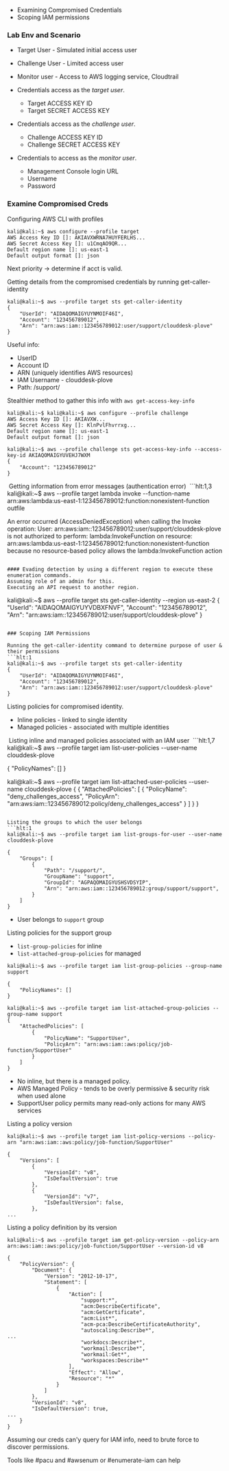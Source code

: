 - Examining Compromised Credentials
- Scoping IAM permissions

### Lab Env and Scenario
- Target User - Simulated initial access user
- Challenge User - Limited access user 
- Monitor user - Access to AWS logging service, Cloudtrail

- Credentials access as the _target user_.
    - Target ACCESS KEY ID
    - Target SECRET ACCESS KEY
- Credentials access as the _challenge user_.
    - Challenge ACCESS KEY ID
    - Challenge SECRET ACCESS KEY
- Credentials to access as the _monitor user_.
    - Management Console login URL
    - Username
    - Password

### Examine Compromised Creds

Configuring AWS CLI with profiles
```
kali@kali:~$ aws configure --profile target
AWS Access Key ID []: AKIAVXWRNA7HUYFERLHS...
AWS Secret Access Key []: u1CmqAO9QR...
Default region name []: us-east-1
Default output format []: json
```

Next priority -> determine if acct is valid. 

Getting details from the compromised credentials by running get-caller-identity
```hlt:1
kali@kali:~$ aws --profile target sts get-caller-identity
{
    "UserId": "AIDAQOMAIGYUYNMOIF46I",
    "Account": "123456789012",
    "Arn": "arn:aws:iam::123456789012:user/support/clouddesk-plove"
}
```

Useful info:
- UserID
- Account ID
- ARN (uniquely identifies AWS resources)
- IAM Username - clouddesk-plove 
- Path: /support/

Stealthier method to gather this info with `aws get-access-key-info`
```hlt:7
kali@kali:~$ kali@kali:~$ aws configure --profile challenge
AWS Access Key ID []: AKIAVXW...
AWS Secret Access Key []: KlnPvlFhvrrxg...
Default region name []: us-east-1
Default output format []: json

kali@kali:~$ aws --profile challenge sts get-access-key-info --access-key-id AKIAQOMAIGYUVEHJ7WXM
{
    "Account": "123456789012"
}
```

 Getting information from error messages (authentication error)
 ```hlt:1,3
kali@kali:~$ aws --profile target lambda invoke --function-name arn:aws:lambda:us-east-1:123456789012:function:nonexistent-function outfile

An error occurred (AccessDeniedException) when calling the Invoke operation: User: arn:aws:iam::123456789012:user/support/clouddesk-plove is not authorized to perform: lambda:InvokeFunction on resource: arn:aws:lambda:us-east-1:123456789012:function:nonexistent-function because no resource-based policy allows the lambda:InvokeFunction action
```

#### Evading detection by using a different region to execute these enumeration commands.
Assuming role of an admin for this. 
Executing an API request to another region.
```
kali@kali:~$ aws --profile target sts get-caller-identity --region us-east-2
{
    "UserId": "AIDAQOMAIGYUYVDBXFNVF",
    "Account": "123456789012",
    "Arn": "arn:aws:iam::123456789012:user/support/clouddesk-plove"
}
```

### Scoping IAM Permissions

Running the get-caller-identity command to determine purpose of user & their permissions
```hlt:1
kali@kali:~$ aws --profile target sts get-caller-identity
{
    "UserId": "AIDAQOMAIGYUYNMOIF46I",
    "Account": "123456789012",
    "Arn": "arn:aws:iam::123456789012:user/support/clouddesk-plove"
}
```

Listing policies for compromised identity. 

- Inline policies - linked to single identity
- Managed policies - associated with multiple identities

 Listing inline and managed policies associated with an IAM user
 ```hlt:1,7
kali@kali:~$ aws --profile target iam list-user-policies --user-name clouddesk-plove

{
    "PolicyNames": []
}

kali@kali:~$ aws --profile target iam list-attached-user-policies --user-name clouddesk-plove
{
    {
    "AttachedPolicies": [
        {
            "PolicyName": "deny_challenges_access",
            "PolicyArn": "arn:aws:iam::123456789012:policy/deny_challenges_access"
        }
    ]
}
}
```

Listing the groups to which the user belongs
```hlt:1
kali@kali:~$ aws --profile target iam list-groups-for-user --user-name clouddesk-plove

{
    "Groups": [
        {
            "Path": "/support/",
            "GroupName": "support",
            "GroupId": "AGPAQOMAIGYUSHSVDSYIP",
            "Arn": "arn:aws:iam::123456789012:group/support/support",
        }
    ]
}
```

- User belongs to `support` group

Listing policies for the support group
- `list-group-policies` for inline
- `list-attached-group-policies` for managed

```hlt:1,7
kali@kali:~$ aws --profile target iam list-group-policies --group-name support

{
    "PolicyNames": []
}

kali@kali:~$ aws --profile target iam list-attached-group-policies --group-name support
{
    "AttachedPolicies": [
        {
            "PolicyName": "SupportUser",
            "PolicyArn": "arn:aws:iam::aws:policy/job-function/SupportUser"
        }
    ]
}
```

- No inline, but there is a managed policy.
- AWS Managed Policy - tends to be overly permissive & security risk when used alone
- SupportUser policy permits many read-only actions for many AWS services

Listing a policy version
```hlt:1,6
kali@kali:~$ aws --profile target iam list-policy-versions --policy-arn "arn:aws:iam::aws:policy/job-function/SupportUser"

{
    "Versions": [
        {
            "VersionId": "v8",
            "IsDefaultVersion": true
        },
        {
            "VersionId": "v7",
            "IsDefaultVersion": false,
        },
...
```

Listing a policy definition by its version
```hlt:1,22,23
kali@kali:~$ aws --profile target iam get-policy-version --policy-arn arn:aws:iam::aws:policy/job-function/SupportUser --version-id v8

{
    "PolicyVersion": {
        "Document": {
            "Version": "2012-10-17",
            "Statement": [
                {
                    "Action": [
                        "support:*",
                        "acm:DescribeCertificate",
                        "acm:GetCertificate",
                        "acm:List*",
                        "acm-pca:DescribeCertificateAuthority",
                        "autoscaling:Describe*",
...
                        "workdocs:Describe*",
                        "workmail:Describe*",
                        "workmail:Get*",
                        "workspaces:Describe*"
                    ],
                    "Effect": "Allow",
                    "Resource": "*"
                }
            ]
        },
        "VersionId": "v8",
        "IsDefaultVersion": true,
...
    }
}
```

Assuming our creds can'y query for IAM info, need to brute force to discover permissions.

Tools like #pacu and #awsenum or #enumerate-iam can help 

